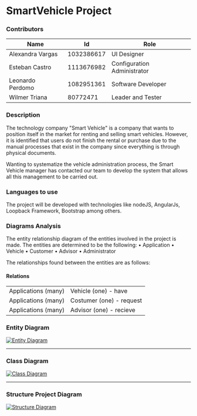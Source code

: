 # **SmartVehicle Project**

### Contributors


|  Name | Id  | Role |
| ------------------------ |-------|------|
|Alexandra Vargas|1032386617|UI Designer |
|Esteban Castro|1113676982|Configuration Administrator|
|Leonardo Perdomo |1082951361| Software Developer|
|Wilmer Triana|80772471|Leader and Tester|

### Description

The technology company "Smart Vehicle" is a company that wants to position itself in the market for renting and selling smart vehicles. However, it is identified that users do not finish the rental or purchase due to the manual processes that exist in the company since everything is through physical documents.

Wanting to systematize the vehicle administration process, the Smart Vehicle manager has contacted our team to develop the system that allows all this management to be carried out.

### Languages to use

The project will be developed with technologies like nodeJS, AngularJs, Loopback Framework, Bootstrap among others. 

### Diagrams Analysis 

The entity relationship diagram of the entities involved in the project is made. The entities are determined to be the following:
• Application
• Vehicle
• Customer
• Advisor
• Administrator

The relationships found between the entities are as follows:

#### Relations
|  | |
| ------------ | ------------ |
|   Applications (many)| Vehicle (one) - have   |
|Applications (many)| Costumer (one) - request   |
|Applications (many)| Advisor (one) - recieve   |


### Entity Diagram
[![Entity Diagram](https://github.com/wtrianav/SmartVehicleApp/blob/main/SmartVehicleEntities.png "Entity Diagram")](https://github.com/wtrianav/SmartVehicleApp/blob/main/SmartVehicleEntities.pnghttp:// "Entity Diagram")

------------

### Class Diagram
[![Class Diagram](https://github.com/wtrianav/SmartVehicleApp/blob/main/SmarthVehicle.png "Class Diagram")](https://github.com/wtrianav/SmartVehicleApp/blob/main/SmarthVehicle.png "Class Diagram")

------------

### Structure Project Diagram
[![Structure Diagram](https://github.com/wtrianav/SmartVehicleApp/blob/main/Structure%20Diagram.jpeg "Structure Diagram")](https://github.com/wtrianav/SmartVehicleApp/blob/main/Structure%20Diagram.jpeg "Structure Diagram")

